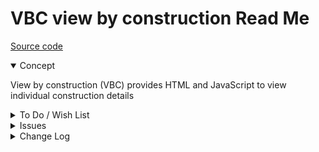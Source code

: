 # VBC view by construction Read Me

[Source code]( https://github.com/ladybug-tools/spider-gbxml-tools/blob/master/spider-gbxml-viewer/v-0-16-01/js-view/vbc-view-by-construction.js )

<details open >

<summary>Concept</summary>

View by construction (VBC) provides HTML and JavaScript to view individual construction details

</details>

<details>

<summary>To Do / Wish List</summary>


</details>

<details>

<summary>Issues</summary>


</details>

<details>

<summary>Change Log</summary>

### 2019-06-28 ~ Theo

VBC 0.16-01-2vbc

* F - VBC.js: Add select by attributes
* V - VBC.js: Fix input search
* F - First commit of read me

</details>